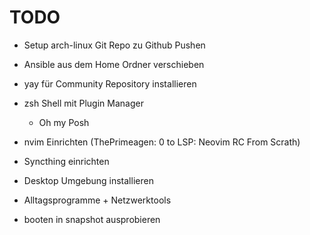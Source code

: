 # TODO

- Setup arch-linux Git Repo zu Github Pushen
- Ansible aus dem Home Ordner verschieben
- yay für Community Repository installieren
- zsh Shell mit Plugin Manager
    - Oh my Posh
- nvim Einrichten (ThePrimeagen: 0 to LSP: Neovim RC From Scrath)
- Syncthing einrichten
- Desktop Umgebung installieren
- Alltagsprogramme + Netzwerktools

- booten in snapshot ausprobieren
